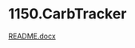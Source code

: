 # 1150.CarbTracker
[README.docx](https://github.com/rodwestmoreland/1150.CarbTracker/files/6164023/README.docx)
